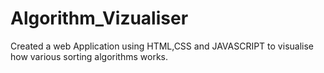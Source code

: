 # Algorithm_Vizualiser
Created a web Application using HTML,CSS and JAVASCRIPT to visualise how various sorting algorithms works.
